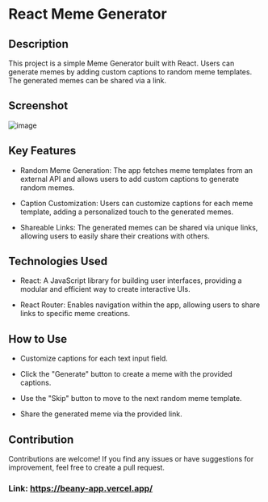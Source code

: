 # React Meme Generator
## Description
This project is a simple Meme Generator built with React. Users can generate memes by adding custom captions to random meme templates. <br>The generated memes can be shared via a link.
## Screenshot
![image](https://github.com/Grisoly/beany-app/assets/120173770/7a8823b0-6d67-4c3e-8526-30e24bbcf843)

## Key Features
- Random Meme Generation: The app fetches meme templates from an external API and allows users to add custom captions to generate random memes.

- Caption Customization: Users can customize captions for each meme template, adding a personalized touch to the generated memes.

- Shareable Links: The generated memes can be shared via unique links, allowing users to easily share their creations with others.

## Technologies Used
- React: A JavaScript library for building user interfaces, providing a modular and efficient way to create interactive UIs.

- React Router: Enables navigation within the app, allowing users to share links to specific meme creations.

## How to Use
- Customize captions for each text input field.

- Click the "Generate" button to create a meme with the provided captions.

- Use the "Skip" button to move to the next random meme template.

- Share the generated meme via the provided link.

## Contribution
Contributions are welcome! If you find any issues or have suggestions for improvement, feel free to create a pull request.

### Link: https://beany-app.vercel.app/

